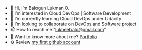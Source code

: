 - 👋 Hi, I’m Balogun Lukman O.
- 👀 I’m interested in Cloud DevOps | Software Development
- 🌱 I’m currently learning Cloud DevOps under Udacity
- 💞️ I’m looking to collaborate on DevOps and Software project
- 📫 How to reach me "lukheebalo@gmail.com"
- 🔭 Want to know more about me? [Portfolio](http://devlook.tech/)
- ⚙️ Review [my first github account](https://github.com/lukhee)

<!---
dev-luqman/dev-luqman is a ✨ special ✨ repository because its `README.md` (this file) appears on your GitHub profile.
You can click the Preview link to take a look at your changes.
--->
